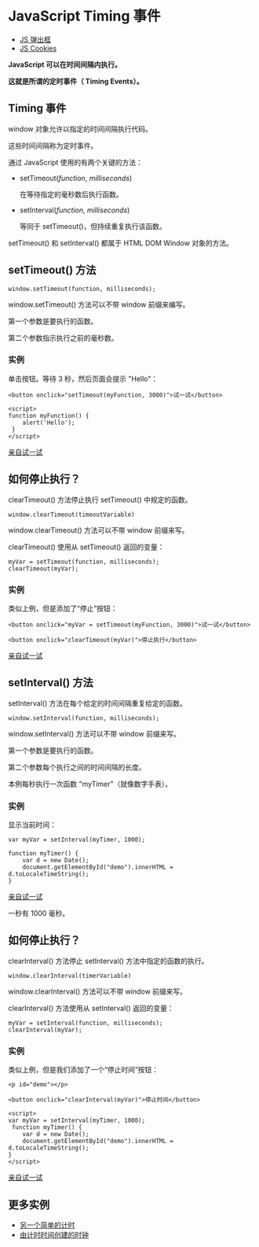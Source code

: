 # JavaScript Timing 事件

- [JS 弹出框](https://www.w3school.com.cn/js/js_popup.asp)
- [JS Cookies](https://www.w3school.com.cn/js/js_cookies.asp)

**JavaScript 可以在时间间隔内执行。**

**这就是所谓的定时事件（ Timing Events）。**

## Timing 事件

window 对象允许以指定的时间间隔执行代码。

这些时间间隔称为定时事件。

通过 JavaScript 使用的有两个关键的方法：

- setTimeout(*function*, *milliseconds*)

  在等待指定的毫秒数后执行函数。

- setInterval(*function*, *milliseconds*)

  等同于 setTimeout()，但持续重复执行该函数。

setTimeout() 和 setInterval() 都属于 HTML DOM Window 对象的方法。

## setTimeout() 方法

```
window.setTimeout(function, milliseconds);
```

window.setTimeout() 方法可以不带 window 前缀来编写。

第一个参数是要执行的函数。

第二个参数指示执行之前的毫秒数。

### 实例

单击按钮。等待 3 秒，然后页面会提示 "Hello"：

```
<button onclick="setTimeout(myFunction, 3000)">试一试</button>

<script>
function myFunction() {
    alert('Hello');
 }
</script>
```

[亲自试一试](https://www.w3school.com.cn/tiy/t.asp?f=js_timing_settimeout_1)

## 如何停止执行？

clearTimeout() 方法停止执行 setTimeout() 中规定的函数。

```
window.clearTimeout(timeoutVariable)
```

window.clearTimeout() 方法可以不带 window 前缀来写。

clearTimeout() 使用从 setTimeout() 返回的变量：

```
myVar = setTimeout(function, milliseconds);
clearTimeout(myVar);
```

### 实例

类似上例，但是添加了“停止”按钮：

```
<button onclick="myVar = setTimeout(myFunction, 3000)">试一试</button>

<button onclick="clearTimeout(myVar)">停止执行</button>
```

[亲自试一试](https://www.w3school.com.cn/tiy/t.asp?f=js_timing_settimeout_cleartimeout)

## setInterval() 方法

setInterval() 方法在每个给定的时间间隔重复给定的函数。

```
window.setInterval(function, milliseconds);
```

window.setInterval() 方法可以不带 window 前缀来写。

第一个参数是要执行的函数。

第二个参数每个执行之间的时间间隔的长度。

本例每秒执行一次函数 "myTimer"（就像数字手表）。

### 实例

显示当前时间：

```
var myVar = setInterval(myTimer, 1000);
 
function myTimer() {
    var d = new Date();
    document.getElementById("demo").innerHTML = d.toLocaleTimeString();
}
```

[亲自试一试](https://www.w3school.com.cn/tiy/t.asp?f=js_timing_setinterval)

一秒有 1000 毫秒。

## 如何停止执行？

clearInterval() 方法停止 setInterval() 方法中指定的函数的执行。

```
window.clearInterval(timerVariable)
```

window.clearInterval() 方法可以不带 window 前缀来写。

clearInterval() 方法使用从 setInterval() 返回的变量：

```
myVar = setInterval(function, milliseconds);
clearInterval(myVar);
```

### 实例

类似上例，但是我们添加了一个“停止时间”按钮：

```
<p id="demo"></p>

<button onclick="clearInterval(myVar)">停止时间</button>

<script>
var myVar = setInterval(myTimer, 1000);
 function myTimer() {
    var d = new Date();
    document.getElementById("demo").innerHTML = d.toLocaleTimeString();
}
</script>
```

[亲自试一试](https://www.w3school.com.cn/tiy/t.asp?f=js_timing_setinterval_clearinterval_1)

## 更多实例

- [另一个简单的计时](https://www.w3school.com.cn/tiy/t.asp?f=js_timing_settimeout_2)
- [由计时时间创建的时钟](https://www.w3school.com.cn/tiy/t.asp?f=js_timing_settimeout_clock)